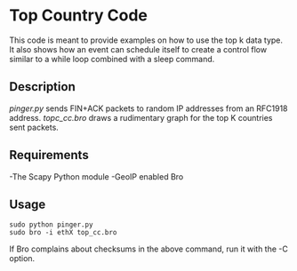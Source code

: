 Top Country Code
================
This code is meant to provide examples on how to use the top k data type. It also shows how an event can schedule itself to create a control flow similar to a while loop combined with a sleep command.

Description
-----------
*pinger.py* sends FIN+ACK packets to random IP addresses from an RFC1918 address.
*topc_cc.bro* draws a rudimentary graph for the top K countries sent packets.

Requirements
------------
-The Scapy Python module
-GeoIP enabled Bro 

Usage
-----

	sudo python pinger.py
	sudo bro -i ethX top_cc.bro

If Bro complains about checksums in the above command, run it with the -C option.
